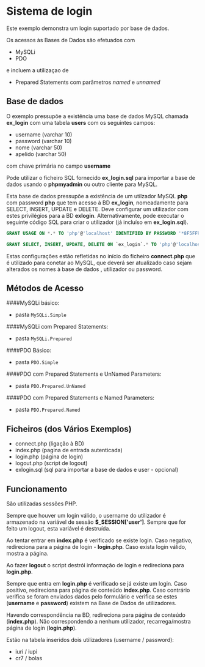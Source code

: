 # Sistema de login

Este exemplo demonstra um login suportado por base de dados.

Os acessos às Bases de Dados são efetuados com 

* MySQLi
* PDO

e incluem a utilizaçao de 

* Prepared Statements com parâmetros *named* e *unnamed*


## Base de dados

O exemplo pressupõe a existência uma base de dados MySQL
chamada **ex_login** com uma tabela **users** com os seguintes campos:
* username (varchar 10)
* password (varchar 10)
* nome (varchar 50)
* apelido (varchar 50)

com chave primária no campo **username**

Pode utilizar o ficheiro SQL fornecido **ex_login.sql** para importar a base de dados usando o **phpmyadmin** ou outro cliente para MySQL.

Esta base de dados pressupõe a existência de um utilzador MySQL **php** com password **php** que tem acesso à BD **ex_login**, nomeadamente para SELECT, INSERT, UPDATE e DELETE. Deve configurar um utilizador com estes privilégios para a BD **exlogin**. Alternativamente, pode executar o seguinte código SQL para criar o utilizador (já incluíso em **ex_login.sql**).

```sql
GRANT USAGE ON *.* TO 'php'@'localhost' IDENTIFIED BY PASSWORD '*8F5FF90079BC601F8EA7C148475658E65A0C029D';

GRANT SELECT, INSERT, UPDATE, DELETE ON `ex_login`.* TO 'php'@'localhost';
```

Estas configurações estão refletidas no início do ficheiro **connect.php** que é utilizado para conetar ao MySQL, que deverá ser atualizado caso sejam alterados os nomes à base de dados , utilizador ou password.

## Métodos de Acesso

####MySQLi básico:

* pasta `MySQLi.Simple`
 
####MySQLi com Prepared Statements:

* pasta `MySQLi.Prepared`		

####PDO Básico:

* pasta `PDO.Simple`

####PDO com Prepared Statements e UnNamed Parameters:

* pasta `PDO.Prepared.UnNamed`

####PDO com Prepared Statements e Named Parameters:

* pasta `PDO.Prepared.Named`	



## Ficheiros (dos Vários Exemplos)
* connect.php (ligação à BD)
* index.php (pagina de entrada autenticada)
* login.php (página de login)
* logout.php (script de logout)
* exlogin.sql (sql para importar a base de dados e user - opcional)

## Funcionamento

São utilizadas sessões PHP.

Sempre que houver um login válido, o username do utilizador é armazenado na variável de sessão **$_SESSION['user']**. Sempre que for feito um logout, esta variável é destruída.

Ao tentar entrar em **index.php** é verificado se existe login. Caso negativo, redireciona para a página de login - **login.php**. Caso exista login válido, mostra a página.

Ao fazer **logout** o script destrói informação de login e redireciona para **login.php**.

Sempre que entra em **login.php** é verificado se já existe um login. Caso positivo, redireciona para página de conteúdo **index.php**. Caso contrário verifica se foram enviados dados pelo formulário e verifica se estes (**username** e **password**) existem na Base de Dados de utilizadores.

Havendo correspondência na BD, redireciona para página de conteúdo (**index.php**). Não correspondendo a nenhum utilizador, recarrega/mostra página de login (**login.php**).

Estão na tabela inseridos dois utilizadores (username / password):
* iuri / iupi
* cr7 / bolas

 
